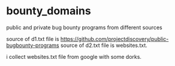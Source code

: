 # bounty_domains
public and private bug bounty programs from different sources

source of d1.txt file is https://github.com/projectdiscovery/public-bugbounty-programs
source of d2.txt file is websites.txt.


i collect websites.txt file from google with some dorks.
